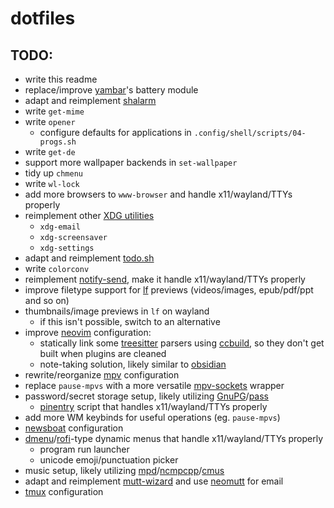 # dotfiles

## TODO:
- write this readme
- replace/improve [yambar](https://codeberg.org/dnkl/yambar)'s battery module
- adapt and reimplement [shalarm](https://github.com/jahendrie/shalarm)
- write `get-mime`
- write `opener`
  - configure defaults for applications in `.config/shell/scripts/04-progs.sh`
- write `get-de`
- support more wallpaper backends in `set-wallpaper`
- tidy up `chmenu`
- write `wl-lock`
- add more browsers to `www-browser` and handle x11/wayland/TTYs properly
- reimplement other [XDG utilities](https://www.freedesktop.org/wiki/Software/xdg-utils/)
  - `xdg-email`
  - `xdg-screensaver`
  - `xdg-settings`
- adapt and reimplement [todo.sh](https://github.com/todotxt/todo.txt-cli/blob/master/todo.sh)
- write `colorconv`
- reimplement [notify-send](https://www.man.page/1/notify-send), make it handle x11/wayland/TTYs properly
- improve filetype support for [lf](https://github.com/gokcehan/lf) previews (videos/images, epub/pdf/ppt and so on)
- thumbnails/image previews in `lf` on wayland
  - if this isn't possible, switch to an alternative
- improve [neovim](https://neovim.io) configuration:
  - statically link some [treesitter](https://tree-sitter.github.io/tree-sitter) parsers using [ccbuild](https://github.com/antares-linux/ccbuild), so they don't get built when plugins are cleaned
  - note-taking solution, likely similar to [obsidian](https://github.com/epwalsh/obsidian.nvim)
- rewrite/reorganize [mpv](https://github.com/mpv-player/mpv) configuration
- replace `pause-mpvs` with a more versatile [mpv-sockets](https://github.com/wis/mpvSockets) wrapper
- password/secret storage setup, likely utilizing [GnuPG](https://gnupg.org)/[pass](https://www.passwordstore.org)
  - [pinentry](https://www.gnupg.org/related_software/pinentry) script that handles x11/wayland/TTYs properly
- add more WM keybinds for useful operations (eg. `pause-mpvs`)
- [newsboat](https://newsboat.org) configuration
- [dmenu](https://tools.suckless.org/dmenu)/[rofi](https://github.com/davatorium/rofi)-type dynamic menus that handle x11/wayland/TTYs properly
  - program run launcher
  - unicode emoji/punctuation picker
- music setup, likely utilizing [mpd](https://www.musicpd.org)/[ncmpcpp](https://github.com/ncmpcpp/ncmpcpp)/[cmus](https://cmus.github.io)
- adapt and reimplement [mutt-wizard](https://muttwizard.com) and use [neomutt](https://neomutt.org) for email
- [tmux](https://github.com/tmux/tmux) configuration
